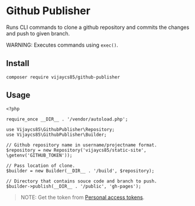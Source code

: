 Github Publisher
==========================
Runs CLI commands to clone a github repository and commits the changes and push to given branch. 

WARNING: Executes commands using `exec()`. 

Install
-------
`composer require vijaycs85/github-publisher`

Usage
-----

```$php
<?php

require_once __DIR__ . '/vendor/autoload.php';

use Vijaycs85\GithubPublisher\Repository;
use Vijaycs85\GithubPublisher\Builder;

// Github repository name in username/projectname format.
$repository = new Repository('vijaycs85/static-site', \getenv('GITHUB_TOKEN'));

// Pass location of clone.
$builder = new Builder(__DIR__ . '/build', $repository);

// Directory that contains souce code and branch to push.
$builder->publish(__DIR__ . '/public', 'gh-pages');
```

>NOTE: Get the token from [Personal access tokens](https://github.com/settings/tokens).
